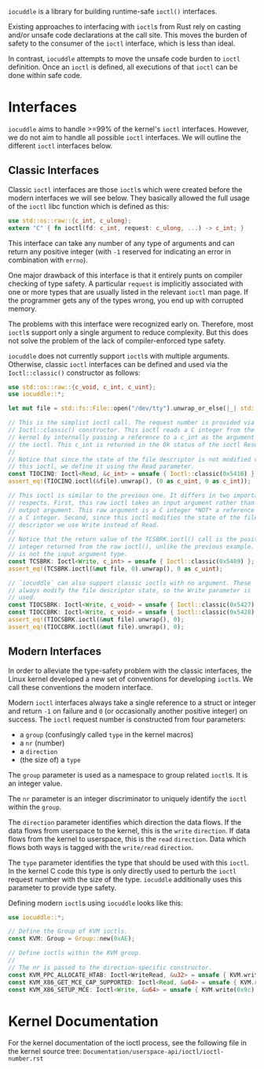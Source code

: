 `iocuddle` is a library for building runtime-safe `ioctl()` interfaces.

Existing approaches to interfacing with `ioctl`s from Rust rely on casting
and/or unsafe code declarations at the call site. This moves the burden of
safety to the consumer of the `ioctl` interface, which is less than ideal.

In contrast, `iocuddle` attempts to move the unsafe code burden to `ioctl`
definition. Once an `ioctl` is defined, all executions of that `ioctl` can
be done within safe code.

# Interfaces

`iocuddle` aims to handle >=99% of the kernel's `ioctl` interfaces.
However, we do not aim to handle all possible `ioctl` interfaces. We will
outline the different `ioctl` interfaces below.

## Classic Interfaces

Classic `ioctl` interfaces are those `ioctl`s which were created before
the modern interfaces we will see below. They basically allowed the full
usage of the `ioctl` libc function which is defined as this:

```rust
use std::os::raw::{c_int, c_ulong};
extern "C" { fn ioctl(fd: c_int, request: c_ulong, ...) -> c_int; }
```

This interface can take any number of any type of arguments and can return
any positive integer (with `-1` reserved for indicating an error in
combination with `errno`).

One major drawback of this interface is that it entirely punts on compiler
checking of type safety. A particular `request` is implicitly associated
with one or more types that are usually listed in the relevant `ioctl` man
page. If the programmer gets any of the types wrong, you end up with
corrupted memory.

The problems with this interface were recognized early on. Therefore,
most `ioctl`s support only a single argument to reduce complexity. But
this does not solve the problem of the lack of compiler-enforced type
safety.

`iocuddle` does not currently support `ioctl`s with multiple arguments.
Otherwise, classic `ioctl` interfaces can be defined and used via the
`Ioctl::classic()` constructor as follows:

```rust
use std::os::raw::{c_void, c_int, c_uint};
use iocuddle::*;

let mut file = std::fs::File::open("/dev/tty").unwrap_or_else(|_| std::process::exit(0));

// This is the simplist ioctl call. The request number is provided via the
// Ioctl::classic() constructor. This ioctl reads a C integer from the
// kernel by internally passing a reference to a c_int as the argument to
// the ioctl. This c_int is returned in the Ok status of the ioctl Result.
//
// Notice that since the state of the file descriptor is not modified via
// this ioctl, we define it using the Read parameter.
const TIOCINQ: Ioctl<Read, &c_int> = unsafe { Ioctl::classic(0x541B) };
assert_eq!(TIOCINQ.ioctl(&file).unwrap(), (0 as c_uint, 0 as c_int));

// This ioctl is similar to the previous one. It differs in two important
// respects. First, this raw ioctl takes an input argument rather than an
// output argument. This raw argument is a C integer *NOT* a reference to
// a C integer. Second, since this ioctl modifies the state of the file
// descriptor we use Write instead of Read.
//
// Notice that the return value of the TCSBRK.ioctl() call is the positive
// integer returned from the raw ioctl(), unlike the previous example. It
// is not the input argument type.
const TCSBRK: Ioctl<Write, c_int> = unsafe { Ioctl::classic(0x5409) };
assert_eq!(TCSBRK.ioctl(&mut file, 0).unwrap(), 0 as c_uint);

// `iocuddle` can also support classic ioctls with no argument. These
// always modify the file descriptor state, so the Write parameter is
// used.
const TIOCSBRK: Ioctl<Write, c_void> = unsafe { Ioctl::classic(0x5427) };
const TIOCCBRK: Ioctl<Write, c_void> = unsafe { Ioctl::classic(0x5428) };
assert_eq!(TIOCSBRK.ioctl(&mut file).unwrap(), 0);
assert_eq!(TIOCCBRK.ioctl(&mut file).unwrap(), 0);
```

## Modern Interfaces

In order to alleviate the type-safety problem with the classic interfaces,
the Linux kernel developed a new set of conventions for developing
`ioctl`s. We call these conventions the modern interface.

Modern `ioctl` interfaces always take a single reference to a struct or
integer and return `-1` on failure and `0` (or occasionally another
positive integer) on success. The `ioctl` request number is constructed
from four parameters:
* a `group` (confusingly called `type` in the kernel macros)
* a `nr` (number)
* a `direction`
* (the size of) a `type`

The `group` parameter is used as a namespace to group related `ioctl`s.
It is an integer value.

The `nr` parameter is an integer discriminator to uniquely identify the
`ioctl` within the `group`.

The `direction` parameter identifies which direction the data flows. If the
data flows from userspace to the kernel, this is the `write` `direction`.
If data flows from the kernel to userspace, this is the `read` `direction`.
Data which flows both ways is tagged with the `write/read` `direction`.

The `type` parameter identifies the type that should be used with this
`ioctl`. In the kernel C code this type is only directly used to perturb
the `ioctl` request number with the size of the type. `iocuddle`
additionally uses this parameter to provide type safety.

Defining modern `ioctl`s using `iocuddle` looks like this:

```rust
use iocuddle::*;

// Define the Group of KVM ioctls.
const KVM: Group = Group::new(0xAE);

// Define ioctls within the KVM group.
//
// The nr is passed to the direction-specific constructor.
const KVM_PPC_ALLOCATE_HTAB: Ioctl<WriteRead, &u32> = unsafe { KVM.write_read(0xa7) };
const KVM_X86_GET_MCE_CAP_SUPPORTED: Ioctl<Read, &u64> = unsafe { KVM.read(0x9d) };
const KVM_X86_SETUP_MCE: Ioctl<Write, &u64> = unsafe { KVM.write(0x9c) };
```

# Kernel Documentation

For the kernel documentation of the ioctl process, see the following file
in the kernel source tree: `Documentation/userspace-api/ioctl/ioctl-number.rst`

